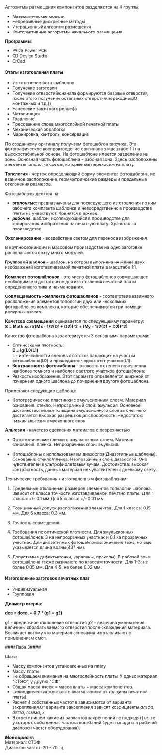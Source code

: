 Алгоритмы размещения компонентов разделяются на 4 группы:  
- Математические модели  
- Непрерывные дискретные методы  
- Итерационный алгоритм размещения  
- Контсруктивные алгоритмы начального размещения  

**Программы**:
+ PADS Power PCB  
+ CD Design Studio  
+ OrCad  

#### Этапы изготовления платы

- Изготовление фото шаблонов  
- Получение заготовки  
- Получение отверстий(сначала формируются базовые отверстия, после этого получение остальных отверстий(переходныхЮ монтажных и т.д.))  
- Нанесение защитного рельефа  
- Метализация  
- Травление  
- Пресованние слоев многослойной печатной платы  
- Механическая обработка  
- Маркировка, контроль, консервация  

По созданному оригиналу получаем фотошаблон рисунка. Это фотогоафическое воспроизведение оригинала в масштабе 1:1 на высокостабильной основе. На фотошаблоне имеется разделение на зоны. Основная часть фотошаблона - рабочая зона. Здесь расположены элементы топологии схемы, которые мы переносим на плату.  

**Топология** - чертеж определяющий форму элементов фотошаблона, их взаимное расположение, геомметричсекие размеры и предельные отклонения размеров. 

Фотошаблоны делятся на: 
- ***эталонные***: предназначены для последующего изготовления по ним рабочего комплекта шаблонов и непосредственно в производстве платы не учавствуют. Хранятся в архиве.  
- ***рабочие***: шаблон, исопльзующийся в производстве для копирования изображения на печатную плату. Хранятся на производстве.  

**Экспанирование** - воздействие светом для переноса изображения.  

В крупносерийнойм и массовом производстве на одно заготовке располагаются сразу много модулей. 

**Групповой шаблон** - шаблон, на котром выполнена не менее двух изображений изготавливаемой печатной платы в масштабе 1:1.  

**Комплект фотошаблонов** - это число фотошаблонов совмещающее необходимое и достаточное для изготовления печатной платы опредененного типа и наименования.  

**Совмещаемость комплекта фотошаблонов** - соответствие взаимного расположения элементов топологии двух или нескольких фотошаблонов комплекта, которые обеспечиваются при помощи реперных знаков.  

**Качетсво совмещения** оценивается по следующемму параметру:  
  **S = Math.sqrt((Mx - 1/2(D1 + D2))^2 + (My - 1/2(D1 + D2))^2)**

Качество фотошаблона хаоактеризуется 3 основными параметрами: 
- Оптическамя плотность:  
  **D = lg(L0/L1)**  
  L - интенсивности световых потоков падающих на участки фотошаблона(L0) и прошедшего черрез этот участок(L1).  
- **Контрастность фотошаблона**  - разность в степени почернения наиболее темного и наиболее светлого участков фотошаблона: 
- Резкость изображения. Этот параметр определяется шириной от почернеия одного шаблона до почернения другого фотошаблона.  

Применяют следующие шаблоны:

+ Фотографические пластинки с эмульсионным слоем. Материал основания: стекло. Непрозрачный слой: эмульсия. Основное достоинство: малая тольщина эмульсионного слоя за счет чего достигается высокая разрешающая способность. Недостаток: низкая альгезия эмусионного слоя

**Альгезия** - качетсво сцепления матеиалов с поврехностью

+ Фототехнические пленки с эмульсонным слоем. Матеиал сонования: пленка. Непрозрачный слой: эмульсия. 

+ Фотошаблоны с использованием диазослоя(Диазотипные шаблоны). Основания: стекло/пленка. Нерпозрачный слой: диазослой. Оно чувствителен к ультрофиолетовым лучам. Достоинства: высокая контрастность, данный материал не чувствителен  к дневному свету.  

Технические требования к изготовленным фотошаблонам:
  
1. Предельные отклонения размеров элементов топологии шаблона. Зависит от класса точности изготавливаемой печатно платы. ДЛя 1 класса: +/- 0.1 мм Для 5 класса: +/- 0.01 мм.   

2. Позиционный допуск расположения элементов. Для 1 класса: 0.15 мм. Для 5 класса: 0.3 мм.  

3. Точность совмещения.  

4. Требования по оптической плотности. Для эмульсионных фотошаблонов: 3 на непрозрачных участках и 0.1 на прозрачных участках. Для диозатипных фотошаблонов: значение теже, но еще указывается длина волны(437 нм). 

5. Допустимые дефекты(точки, уарапины, проколы). В рабочей зоне фотошаблона также разичаютс по классам точности. Для 1-3: не более
0.05 мм. Для 4-5: не более 0.02 мм.  

#### Изготовление заготовок печатных плат

- Индивидуальная
- Групповая

**Диаметр сверла:**  

**dсв = dотв. + 0.7 * (g1 + g2)**  

g1 - предельное отклонение отверстия
g2 - величина уменьшения величины обрабатываемого отверстия после охлаждения материала. Возникает потому что материал основания изготавливают с применением смол.  



####Лаба 3####

Шаги:

- Массу компонентов установленных на плату  
- Массу платы
- Не обращаем внимания на многослойность платы. У одних материал "СТЭФ", у других "СФ".  
- Общая масса ячеек = масса платы + масса компонентов.  
- Цилиндрическая жесткость платы(зависит от толщины печатной платы).  
- Расчет 4 собственных частот в зависимотси от варианта закрепления.От варианта закрепления зависят коэфициенты *альфа*, *бетта*, *гамма*, *к*
- В ответе пишем какие из вариантов закреплений не подходят(т.е. те у которых собственная частота колебаний будет попадать в рабочий диапозон частот оборудования).  

***Мой вариант:***  
Материал: СТЭФ  
Диапозон частот: 20 - 70 Гц   